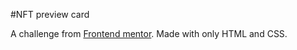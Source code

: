 #NFT preview card

A challenge from <a href="https://www.frontendmentor.io">Frontend mentor</a>. Made with only HTML and CSS.
